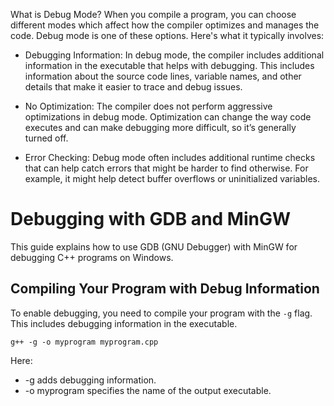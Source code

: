 What is Debug Mode?
When you compile a program, you can choose different modes which affect how the compiler optimizes and manages the code. Debug mode is one of these options. Here's what it typically involves:

- Debugging Information: In debug mode, the compiler includes additional information in the executable that helps with debugging. This includes information about the source code lines, variable names, and other details that make it easier to trace and debug issues.

- No Optimization: The compiler does not perform aggressive optimizations in debug mode. Optimization can change the way code executes and can make debugging more difficult, so it’s generally turned off.

- Error Checking: Debug mode often includes additional runtime checks that can help catch errors that might be harder to find otherwise. For example, it might help detect buffer overflows or uninitialized variables.


# Debugging with GDB and MinGW

This guide explains how to use GDB (GNU Debugger) with MinGW for debugging C++ programs on Windows.

## Compiling Your Program with Debug Information

To enable debugging, you need to compile your program with the `-g` flag. This includes debugging information in the executable.

```
g++ -g -o myprogram myprogram.cpp
```
Here:

- -g adds debugging information.
- -o myprogram specifies the name of the output executable.

